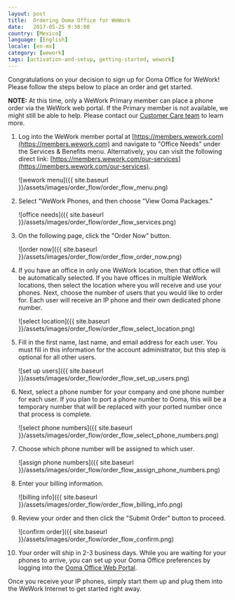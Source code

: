 ```yaml
---
layout: post
title:  Ordering Ooma Office for WeWork
date:   2017-05-25 9:30:00
country: [Mexico]
language: [English]
locale: [en-mx]
category: [wework]
tags: [activation-and-setup, getting-started, wework]
---
```


Congratulations on your decision to sign up for Ooma Office for WeWork! Please follow the steps below to place an order and get started.

**NOTE:** At this time, only a WeWork Primary member can place a phone order via the WeWork web portal. If the Primary member is not available, we might still be able to help. Please contact our [Customer Care team](/mx/en/contact-us) to learn more.

1. Log into the WeWork member portal at [https://members.wework.com](https://members.wework.com) and navigate to "Office Needs" under the Services & Benefits menu. Alternatively, you can visit the following direct link: [https://members.wework.com/our-services](https://members.wework.com/our-services).

   ![wework menu]({{ site.baseurl }}/assets/images/order_flow/order_flow_menu.png)

2. Select "WeWork Phones, and then choose "View Ooma Packages."

   ![office needs]({{ site.baseurl }}/assets/images/order_flow/order_flow_services.png)

3. On the following page, click the "Order Now" button.

   ![order now]({{ site.baseurl }}/assets/images/order_flow/order_flow_order_now.png)

4. If you have an office in only one WeWork location, then that office will be automatically selected. If you have offices in multiple WeWork locations, then select the location where you will receive and use your phones. Next, choose the number of users that you would like to order for. Each user will receive an IP phone and their own dedicated phone number.

   ![select location]({{ site.baseurl }}/assets/images/order_flow/order_flow_select_location.png)

5. Fill in the first name, last name, and email address for each user. You must fill in this information for the account administrator, but this step is optional for all other users.

   ![set up users]({{ site.baseurl }}/assets/images/order_flow/order_flow_set_up_users.png)

6. Next, select a phone number for your company and one phone number for each user. If you plan to port a phone number to Ooma, this will be a temporary number that will be replaced with your ported number once that process is complete.

   ![select phone numbers]({{ site.baseurl }}/assets/images/order_flow/order_flow_select_phone_numbers.png)

7. Choose which phone number will be assigned to which user.

   ![assign phone numbers]({{ site.baseurl }}/assets/images/order_flow/order_flow_assign_phone_numbers.png)

8. Enter your billing information.

   ![billing info]({{ site.baseurl }}/assets/images/order_flow/order_flow_billing_info.png)

9. Review your order and then click the "Submit Order" button to proceed.

   ![confirm order]({{ site.baseurl }}/assets/images/order_flow/order_flow_confirm.png)

10. Your order will ship in 2-3 business days. While you are waiting for your phones to arrive, you can set up your Ooma Office preferences by logging into the [Ooma Office Web Portal](/mx/en/getting-started-with-ooma-office-manager). 

Once you receive your IP phones, simply start them up and plug them into the WeWork Internet to get started right away.